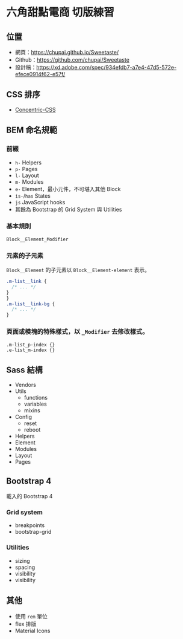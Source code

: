 # 六角甜點電商 切版練習

## 位置

- 網頁：https://chupai.github.io/Sweetaste/
- Github：https://github.com/chupai/Sweetaste
- 設計稿：https://xd.adobe.com/spec/934efdb7-a7e4-47d5-572e-efece0914f62-e57f/

## CSS 排序

- [Concentric-CSS](https://github.com/brandon-rhodes/Concentric-CSS/blob/master/style3.css)

## BEM 命名規範

### 前綴

- `h-` Helpers
- `p-` Pages
- `l-` Layout
- `m-` Modules
- `e-` Element，最小元件，不可堪入其他 Block
- `is-`/`has` States
- `js` JavaScript hooks
- 其餘為 Bootstrap 的 Grid System 與 Utilities

### 基本規則

`Block__Element_Modifier`

### 元素的子元素

`Block__Element` 的子元素以 `Block__Element-element` 表示。

```css
.m-list__link {
  /* ... */
}
}
.m-list__link-bg {
  /* ... */
}
```

### 頁面或模塊的特殊樣式，以 `_Modifier` 去修改樣式。

```
.m-list_p-index {}
.e-list_m-index {}
```

## Sass 結構

- Vendors
- Utils
  - functions
  - variables
  - mixins
- Config
  - reset
  - reboot
- Helpers
- Element
- Modules
- Layout
- Pages

## Bootstrap 4

載入的 Bootstrap 4

### Grid system

- breakpoints
- bootstrap-grid

### Utilities

- sizing
- spacing
- visibility
- visibility

## 其他

- 使用 `rem` 單位
- flex 排版
- Material Icons

